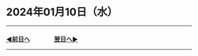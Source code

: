 # 2024年01月10日（水）

---

### [◀️前日へ](https://github.com/yuasys/chatty-journal/blob/main/2024/01/024-01-09.md)&emsp;&emsp;&emsp;&emsp;[翌日へ▶️](https://github.com/yuasys/chatty-journal/blob/main/2024/01/2024-01-１１.md)

---


